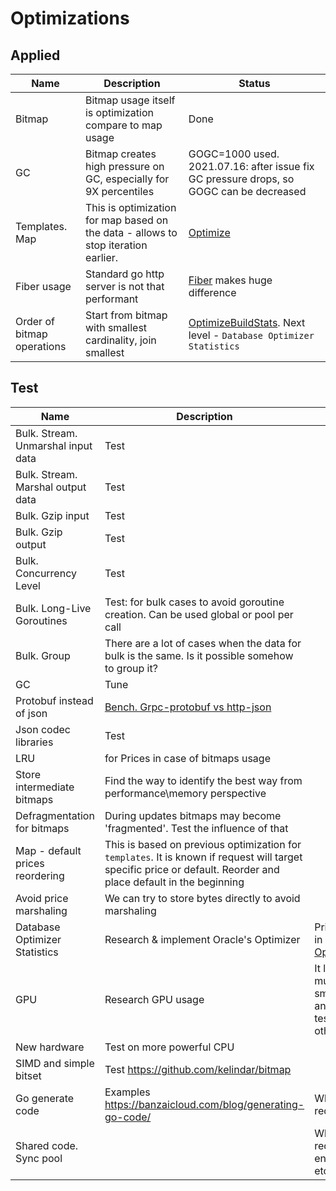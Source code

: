 # Optimizations

## Applied
|Name|Description|Status|
|---|---|---|
|Bitmap|Bitmap usage itself is optimization compare to map usage|Done|
|GC|Bitmap creates high pressure on GC, especially for 9X percentiles|GOGC=1000 used. 2021.07.16: after issue fix GC pressure drops, so GOGC can be decreased|
|Templates. Map|This is optimization for map based on the data - allows to stop iteration earlier.|[Optimize](../index-map/optimization.go)|
|Fiber usage|Standard go http server is not that performant|[Fiber](https://github.com/gofiber/fiber) makes huge difference| 
|Order of bitmap operations|Start from bitmap with smallest cardinality, join smallest|[OptimizeBuildStats](../index-roaring/optimization.go). Next level - `Database Optimizer Statistics`|

## Test

|Name|Description|Status|
|---|---|---|
|Bulk. Stream. Unmarshal input data|Test|
|Bulk. Stream. Marshal output data|Test|
|Bulk. Gzip input|Test|
|Bulk. Gzip output|Test|
|Bulk. Concurrency Level|Test|
|Bulk. Long-Live Goroutines|Test: for bulk cases to avoid goroutine creation. Can be used global or pool per call|
|Bulk. Group|There are a lot of cases when the data for bulk is the same. Is it possible somehow to group it?|
|GC|Tune|
|Protobuf instead of json|[Bench. Grpc-protobuf vs http-json](https://github.com/plutov/benchmark-grpc-protobuf-vs-http-json)|
|Json codec libraries|Test|
|LRU|for Prices in case of bitmaps usage|
|Store intermediate bitmaps|Find the way to identify the best way from performance\memory perspective|
|Defragmentation for bitmaps|During updates bitmaps may become 'fragmented'. Test the influence of that|
|Map - default prices reordering|This is based on previous optimization for `templates`. It is known if request will target specific price or default. Reorder and place default in the beginning|
|Avoid price marshaling|We can try to store bytes directly to avoid marshaling|
|Database Optimizer Statistics|Research & implement Oracle's Optimizer|Primitive version in [OptimizeBuildStats](../index-roaring/optimization.go)|
|GPU|Research GPU usage|It looks like too much for such a small data size and has sense to test it only with other data|
|New hardware|Test on more powerful CPU||
|SIMD and simple bitset|Test https://github.com/kelindar/bitmap||
|Go generate code|Examples https://banzaicloud.com/blog/generating-go-code/|Whenever required|
|Shared code. Sync pool| |Whenever required, like json encoder\decoder, etc|